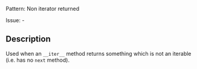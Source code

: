 Pattern: Non iterator returned

Issue: -

## Description

Used when an `__iter__` method returns something which is not an iterable (i.e. has no `next` method).